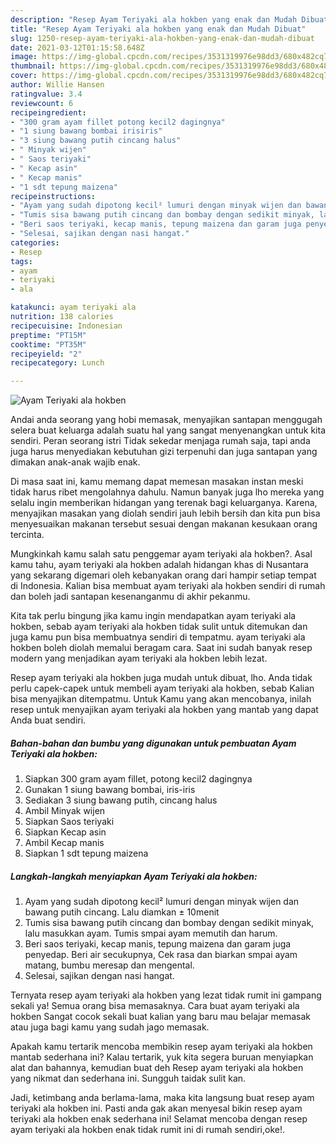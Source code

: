 ```yaml
---
description: "Resep Ayam Teriyaki ala hokben yang enak dan Mudah Dibuat"
title: "Resep Ayam Teriyaki ala hokben yang enak dan Mudah Dibuat"
slug: 1250-resep-ayam-teriyaki-ala-hokben-yang-enak-dan-mudah-dibuat
date: 2021-03-12T01:15:58.648Z
image: https://img-global.cpcdn.com/recipes/3531319976e98dd3/680x482cq70/ayam-teriyaki-ala-hokben-foto-resep-utama.jpg
thumbnail: https://img-global.cpcdn.com/recipes/3531319976e98dd3/680x482cq70/ayam-teriyaki-ala-hokben-foto-resep-utama.jpg
cover: https://img-global.cpcdn.com/recipes/3531319976e98dd3/680x482cq70/ayam-teriyaki-ala-hokben-foto-resep-utama.jpg
author: Willie Hansen
ratingvalue: 3.4
reviewcount: 6
recipeingredient:
- "300 gram ayam fillet potong kecil2 dagingnya"
- "1 siung bawang bombai irisiris"
- "3 siung bawang putih cincang halus"
- " Minyak wijen"
- " Saos teriyaki"
- " Kecap asin"
- " Kecap manis"
- "1 sdt tepung maizena"
recipeinstructions:
- "Ayam yang sudah dipotong kecil² lumuri dengan minyak wijen dan bawang putih cincang. Lalu diamkan ± 10menit"
- "Tumis sisa bawang putih cincang dan bombay dengan sedikit minyak, lalu masukkan ayam. Tumis smpai ayam memutih dan harum."
- "Beri saos teriyaki, kecap manis, tepung maizena dan garam juga penyedap. Beri air secukupnya, Cek rasa dan biarkan smpai ayam matang, bumbu meresap dan mengental."
- "Selesai, sajikan dengan nasi hangat."
categories:
- Resep
tags:
- ayam
- teriyaki
- ala

katakunci: ayam teriyaki ala 
nutrition: 138 calories
recipecuisine: Indonesian
preptime: "PT15M"
cooktime: "PT35M"
recipeyield: "2"
recipecategory: Lunch

---
```



![Ayam Teriyaki ala hokben](https://img-global.cpcdn.com/recipes/3531319976e98dd3/680x482cq70/ayam-teriyaki-ala-hokben-foto-resep-utama.jpg)

Andai anda seorang yang hobi memasak, menyajikan santapan menggugah selera buat keluarga adalah suatu hal yang sangat menyenangkan untuk kita sendiri. Peran seorang istri Tidak sekedar menjaga rumah saja, tapi anda juga harus menyediakan kebutuhan gizi terpenuhi dan juga santapan yang dimakan anak-anak wajib enak.

Di masa  saat ini, kamu memang dapat memesan masakan instan meski tidak harus ribet mengolahnya dahulu. Namun banyak juga lho mereka yang selalu ingin memberikan hidangan yang terenak bagi keluarganya. Karena, menyajikan masakan yang diolah sendiri jauh lebih bersih dan kita pun bisa menyesuaikan makanan tersebut sesuai dengan makanan kesukaan orang tercinta. 



Mungkinkah kamu salah satu penggemar ayam teriyaki ala hokben?. Asal kamu tahu, ayam teriyaki ala hokben adalah hidangan khas di Nusantara yang sekarang digemari oleh kebanyakan orang dari hampir setiap tempat di Indonesia. Kalian bisa membuat ayam teriyaki ala hokben sendiri di rumah dan boleh jadi santapan kesenanganmu di akhir pekanmu.

Kita tak perlu bingung jika kamu ingin mendapatkan ayam teriyaki ala hokben, sebab ayam teriyaki ala hokben tidak sulit untuk ditemukan dan juga kamu pun bisa membuatnya sendiri di tempatmu. ayam teriyaki ala hokben boleh diolah memalui beragam cara. Saat ini sudah banyak resep modern yang menjadikan ayam teriyaki ala hokben lebih lezat.

Resep ayam teriyaki ala hokben juga mudah untuk dibuat, lho. Anda tidak perlu capek-capek untuk membeli ayam teriyaki ala hokben, sebab Kalian bisa menyajikan ditempatmu. Untuk Kamu yang akan mencobanya, inilah resep untuk menyajikan ayam teriyaki ala hokben yang mantab yang dapat Anda buat sendiri.

<!--inarticleads1-->

##### Bahan-bahan dan bumbu yang digunakan untuk pembuatan Ayam Teriyaki ala hokben:

1. Siapkan 300 gram ayam fillet, potong kecil2 dagingnya
1. Gunakan 1 siung bawang bombai, iris-iris
1. Sediakan 3 siung bawang putih, cincang halus
1. Ambil  Minyak wijen
1. Siapkan  Saos teriyaki
1. Siapkan  Kecap asin
1. Ambil  Kecap manis
1. Siapkan 1 sdt tepung maizena




<!--inarticleads2-->

##### Langkah-langkah menyiapkan Ayam Teriyaki ala hokben:

1. Ayam yang sudah dipotong kecil² lumuri dengan minyak wijen dan bawang putih cincang. Lalu diamkan ± 10menit
1. Tumis sisa bawang putih cincang dan bombay dengan sedikit minyak, lalu masukkan ayam. Tumis smpai ayam memutih dan harum.
1. Beri saos teriyaki, kecap manis, tepung maizena dan garam juga penyedap. Beri air secukupnya, Cek rasa dan biarkan smpai ayam matang, bumbu meresap dan mengental.
1. Selesai, sajikan dengan nasi hangat.




Ternyata resep ayam teriyaki ala hokben yang lezat tidak rumit ini gampang sekali ya! Semua orang bisa memasaknya. Cara buat ayam teriyaki ala hokben Sangat cocok sekali buat kalian yang baru mau belajar memasak atau juga bagi kamu yang sudah jago memasak.

Apakah kamu tertarik mencoba membikin resep ayam teriyaki ala hokben mantab sederhana ini? Kalau tertarik, yuk kita segera buruan menyiapkan alat dan bahannya, kemudian buat deh Resep ayam teriyaki ala hokben yang nikmat dan sederhana ini. Sungguh taidak sulit kan. 

Jadi, ketimbang anda berlama-lama, maka kita langsung buat resep ayam teriyaki ala hokben ini. Pasti anda gak akan menyesal bikin resep ayam teriyaki ala hokben enak sederhana ini! Selamat mencoba dengan resep ayam teriyaki ala hokben enak tidak rumit ini di rumah sendiri,oke!.

